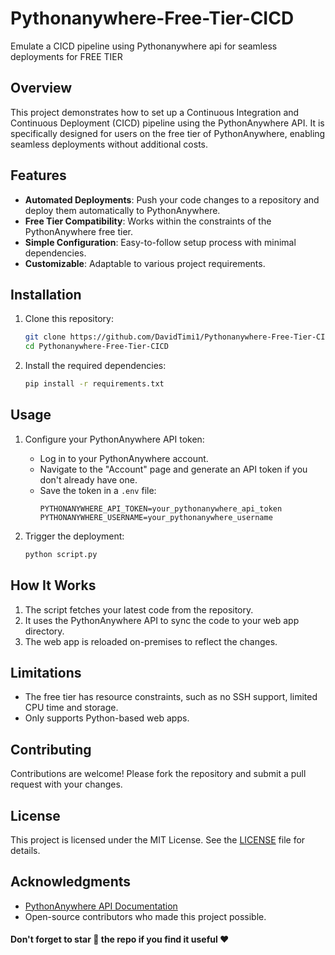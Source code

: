 # Pythonanywhere-Free-Tier-CICD
Emulate a CICD pipeline using Pythonanywhere api for seamless deployments for FREE TIER

## Overview
This project demonstrates how to set up a Continuous Integration and Continuous Deployment (CICD) pipeline using the PythonAnywhere API. It is specifically designed for users on the free tier of PythonAnywhere, enabling seamless deployments without additional costs.

## Features
- **Automated Deployments**: Push your code changes to a repository and deploy them automatically to PythonAnywhere.
- **Free Tier Compatibility**: Works within the constraints of the PythonAnywhere free tier.
- **Simple Configuration**: Easy-to-follow setup process with minimal dependencies.
- **Customizable**: Adaptable to various project requirements.

## Installation
1. Clone this repository:
    ```bash
    git clone https://github.com/DavidTimi1/Pythonanywhere-Free-Tier-CICD.git
    cd Pythonanywhere-Free-Tier-CICD
    ```
2. Install the required dependencies:
    ```bash
    pip install -r requirements.txt
    ```

## Usage
1. Configure your PythonAnywhere API token:
    - Log in to your PythonAnywhere account.
    - Navigate to the "Account" page and generate an API token if you don't already have one.
    - Save the token in a `.env` file:
      ```
      PYTHONANYWHERE_API_TOKEN=your_pythonanywhere_api_token
      PYTHONANYWHERE_USERNAME=your_pythonanywhere_username
      ```

3. Trigger the deployment:
    ```bash
    python script.py
    ```

## How It Works
1. The script fetches your latest code from the repository.
2. It uses the PythonAnywhere API to sync the code to your web app directory.
3. The web app is reloaded on-premises to reflect the changes.

## Limitations
- The free tier has resource constraints, such as no SSH support, limited CPU time and storage.
- Only supports Python-based web apps.

## Contributing
Contributions are welcome! Please fork the repository and submit a pull request with your changes.

## License
This project is licensed under the MIT License. See the [LICENSE](LICENSE) file for details.

## Acknowledgments
- [PythonAnywhere API Documentation](https://help.pythonanywhere.com/pages/API/)
- Open-source contributors who made this project possible.

#### Don't forget to star 🌟 the repo if you find it useful ❤
